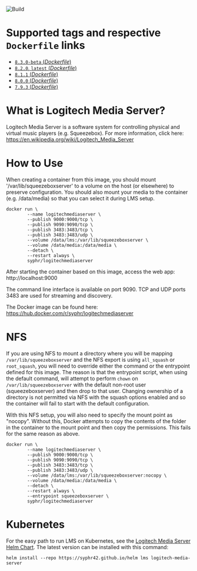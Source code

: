 ![Build](https://github.com/syphr42/docker-logitechmediaserver/workflows/build-images/badge.svg)

# Supported tags and respective `Dockerfile` links

- [`8.3.0-beta` (*Dockerfile*)](https://github.com/syphr42/docker-logitechmediaserver/blob/master/Dockerfile)
- [`8.2.0`, `latest` (*Dockerfile*)](https://github.com/syphr42/docker-logitechmediaserver/blob/master/Dockerfile)
- [`8.1.1` (*Dockerfile*)](https://github.com/syphr42/docker-logitechmediaserver/blob/master/Dockerfile)
- [`8.0.0` (*Dockerfile*)](https://github.com/syphr42/docker-logitechmediaserver/blob/master/Dockerfile)
- [`7.9.3` (*Dockerfile*)](https://github.com/syphr42/docker-logitechmediaserver/blob/master/Dockerfile)

# What is Logitech Media Server?
Logitech Media Server is a software system for controlling physical and virtual music players (e.g. Squeezebox). For more information, click here: https://en.wikipedia.org/wiki/Logitech_Media_Server

# How to Use
When creating a container from this image, you should mount '/var/lib/squeezeboxserver' to a volume on the host (or elsewhere) to preserve configuration. You should also mount your media to the container (e.g. /data/media) so that you can select it during LMS setup.

```
docker run \
        --name logitechmediaserver \
        --publish 9000:9000/tcp \
        --publish 9090:9090/tcp \
        --publish 3483:3483/tcp \
        --publish 3483:3483/udp \
        --volume /data/lms:/var/lib/squeezeboxserver \
        --volume /data/media:/data/media \
        --detach \
        --restart always \
        syphr/logitechmediaserver
```

After starting the container based on this image, access the web app: http://localhost:9000

The command line interface is available on port 9090. TCP and UDP ports 3483 are used for streaming and discovery.

The Docker image can be found here: https://hub.docker.com/r/syphr/logitechmediaserver

# NFS

If you are using NFS to mount a directory where you will be mapping ```/var/lib/squeezeboxserver``` and the NFS export is using ```all_squash``` or ```root_squash```, you will need to override either the command or the entrypoint defined for this image. The reason is that the entrypoint script, when using the default command, will attempt to perform ```chown``` on ```/var/lib/squeezeboxserver``` with the default non-root user (squeezeboxserver) and then drop to that user. Changing ownership of a directory is not permitted via NFS with the squash options enabled and so the container will fail to start with the default configuration.

With this NFS setup, you will also need to specify the mount point as "nocopy". Without this, Docker attempts to copy the contents of the folder in the container to the mount point and then copy the permissions. This fails for the same reason as above.

```
docker run \
        --name logitechmediaserver \
        --publish 9000:9000/tcp \
        --publish 9090:9090/tcp \
        --publish 3483:3483/tcp \
        --publish 3483:3483/udp \
        --volume /data/lms:/var/lib/squeezeboxserver:nocopy \
        --volume /data/media:/data/media \
        --detach \
        --restart always \
        --entrypoint squeezeboxserver \
        syphr/logitechmediaserver
```

# Kubernetes

For the easy path to run LMS on Kubernetes, see the [Logitech Media Server Helm Chart](https://github.com/syphr42/helm/tree/main/charts/logitech-media-server). The latest version can be installed with this command:

```
helm install --repo https://syphr42.github.io/helm lms logitech-media-server
```
